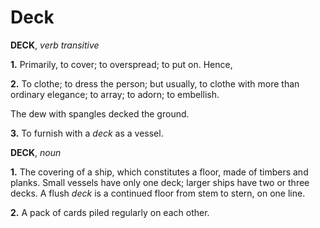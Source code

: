 # Deck

**DECK**, _verb transitive_

**1.** Primarily, to cover; to overspread; to put on. Hence,

**2.** To clothe; to dress the person; but usually, to clothe with more than ordinary elegance; to array; to adorn; to embellish.

The dew with spangles decked the ground.

**3.** To furnish with a _deck_ as a vessel.

**DECK**, _noun_

**1.** The covering of a ship, which constitutes a floor, made of timbers and planks. Small vessels have only one deck; larger ships have two or three decks. A flush _deck_ is a continued floor from stem to stern, on one line.

**2.** A pack of cards piled regularly on each other.